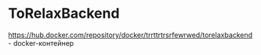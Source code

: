 # ToRelaxBackend

https://hub.docker.com/repository/docker/trrttrtrsrfewrwed/torelaxbackend - docker-контейнер

